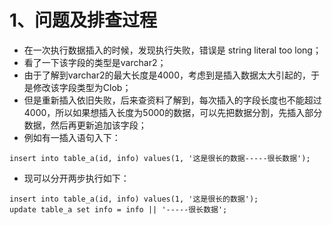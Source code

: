 

# 1、问题及排查过程

   - 在一次执行数据插入的时候，发现执行失败，错误是 string literal too long；
   - 看了一下该字段的类型是varchar2；
   - 由于了解到varchar2的最大长度是4000，考虑到是插入数据太大引起的，于是修改该字段类型为Clob；
   - 但是重新插入依旧失败，后来查资料了解到，每次插入的字段长度也不能超过4000，所以如果想插入长度为5000的数据，可以先把数据分割，先插入部分数据，然后再更新追加该字段；
   - 例如有一插入语句入下：
  
```
insert into table_a(id, info) values(1, '这是很长的数据-----很长数据');
```
   - 现可以分开两步执行如下：
   
```
insert into table_a(id, info) values(1, '这是很长的数据');
update table_a set info = info || '-----很长数据';
```
